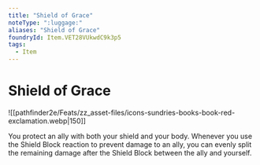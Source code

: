 ```yaml
---
title: "Shield of Grace"
noteType: ":luggage:"
aliases: "Shield of Grace"
foundryId: Item.VET28VUkwdC9k3p5
tags:
  - Item
---
```


# Shield of Grace
![[pathfinder2e/Feats/zz_asset-files/icons-sundries-books-book-red-exclamation.webp|150]]

You protect an ally with both your shield and your body. Whenever you use the Shield Block reaction to prevent damage to an ally, you can evenly split the remaining damage after the Shield Block between the ally and yourself.
